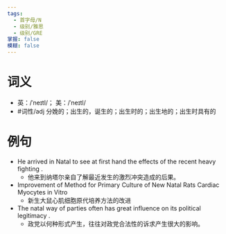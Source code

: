 ```yaml
---
tags:
  - 首字母/N
  - 级别/雅思
  - 级别/GRE
掌握: false
模糊: false
---
```

# 词义
- 英：/ˈneɪtl/； 美：/ˈneɪtl/
- #词性/adj  分娩的；出生的，诞生的；出生时的；出生地的；出生时具有的
# 例句
- He arrived in Natal to see at first hand the effects of the recent heavy fighting .
	- 他来到纳塔尔亲自了解最近发生的激烈冲突造成的后果。
- Improvement of Method for Primary Culture of New Natal Rats Cardiac Myocytes in Vitro
	- 新生大鼠心肌细胞原代培养方法的改进
- The natal way of parties often has great influence on its political legitimacy .
	- 政党以何种形式产生，往往对政党合法性的诉求产生很大的影响。
